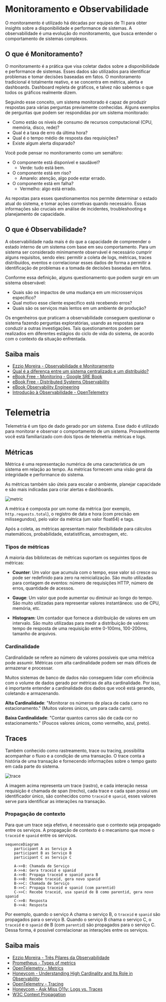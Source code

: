 # Monitoramento e Observabilidade

O monitoramento é utilizado há décadas por equipes de TI para obter insights sobre a disponibilidade e performance de sistemas. A observabilidade é uma evolução do monitoramento, que busca entender o comportamento de sistemas complexos.

## O que é Monitoramento?

O monitoramento é a prática que visa coletar dados sobre a disponibilidade e performance de sistemas. Esses dados são utilizados para identificar problemas e tomar decisões baseadas em fatos. O monitoramento tradicional é totalmente reativo, e se concentra em métrica, alerta e dashboards. Dashboard repleta de gráficos, e talvez não sabemos o que todos os gráficos realmente dizem.

Seguindo esse conceito, um sistema monitorado é capaz de produzir respostas para várias perguntas previamente conhecidas. Alguns exemplos de perguntas que podem ser respondidas por um sistema monitorado:

- Como estão os níveis de consumo de recursos computacional (CPU, memória, disco, rede)?
- Qual é a taxa de erro da última hora?
- Qual é o tempo médio de resposta das requisições?
- Existe algum alerta disparado?

Você pode pensar no monitoramento como um semáforo:

- O componente está disponível e saudável? 
  - Verde: tudo está bem.
- O componente está em riso?
  - Amarelo: atenção, algo pode estar errado.
- O componente está em falha?
  - Vermelho: algo está errado.

As repostas para esses questionamentos nos permite determinar o estado atual do sistema, e tomar ações corretivas quando necessário. Essas informações são cruciais em análise de incidentes, troubleshooting e planejamento de capacidade.

## O que é Observabilidade?

A observabilidade nada mais é do que a capacidade de compreender o estado interno de um sistema com base em seu comportamento.
Para um sistema ser considerado minimamente observável é necessário cumprir alguns requisitos, sendo eles: permitir a coleta de logs, métricas, traces distribuídos, eventos e correlacionar esses dados de forma a permitir a identificação de problemas e a tomada de decisões baseadas em fatos.

Conforme essa definição, alguns questionamento que podem surgir em um sistema observável:

- Quais são os impactos de uma mudança em um microsserviços específico?
- Qual motivo esse cliente específico está recebendo erros?
- Quais são os serviços mais lentos em um ambiente de produção?

Os engenheiros que praticam a observabilidade conseguem questionar o sistema fazendo perguntas exploratórias, usando as respostas para conduzir a outras investigações. Tais questionamentos podem ser realizados em diferentes estágios do ciclo de vida do sistema, de acordo com o contexto da situação enfrentada.

## Saiba mais

- [Ezzio Moreira - Observabilidade e Monitoramento](https://dev.to/ezziomoreira/observabilidade-e-monitoramento-1p1a)
- [Qual é a diferença entre um sistema centralizado e um distribuído?](https://www.atlassian.com/br/microservices/microservices-architecture/distributed-architecture)
- [eBook Free - Monitoring - Google SRE Book](https://sre.google/workbook/monitoring/)
- [eBook Free - Distributed Systems Observability](https://unlimited.humio.com/rs/756-LMY-106/images/Distributed-Systems-Observability-eBook.pdf)
- [eBook Observability Engineering](https://info.honeycomb.io/observability-engineering-oreilly-book-2022)
- [Introdução à Observabilidade - OpenTelemetry](https://opentelemetry.io/pt/docs/concepts/observability-primer/)

# Telemetria

Telemetria é um tipo de dado gerado por um sistema. Esse dado é utilizado para monitorar e observar o comportamento de um sistema. Provavelmente você está familiarizado com dois tipos de telemetria: métricas e logs.

## Métricas

Métrica é uma representação numérica de uma característica de um sistema em relação ao tempo. As métricas fornecem uma visão geral da integridade e performance do sistema. 

As métricas também são úteis para escalar o ambiente, planejar capacidade e são mais indicadas para criar alertas e dashboards.

![metric](./images/metric.jpeg)

A métrica é composta por um nome da métrica (por exemplo, `http.requests.total`), o registro de data e hora (com precisão em milissegundos), pelo valor da métrica (um valor float64) e tags.

Após a coleta, as métricas apresentam maior flexibilidade para cálculos matemáticos, probabilidade, estatistificas, amostragem, etc.

### Tipos de métricas

A maioria das bibliotecas de métricas suportam os seguintes tipos de métricas:

- **Counter**: Um valor que acumula com o tempo, esse valor só cresce ou pode ser redefinido para zero na reinicialização. São muito utilizadas para contagem de eventos: número de requisições HTTP, número de erros, quantidade de acessos. 

- **Gauge**: Um valor que pode aumentar ou diminuir ao longo do tempo. São muito utilizadas para representar valores instantâneos: uso de CPU, memória, etc.

- **Histogram**: Um contador que fornece a distribuição de valores em um intervalo. São muito utilizadas para medir a distribuição de valores: tempo de resposta de uma requisição entre 0-100ms, 100-200ms, tamanho de arquivos.

### Cardinalidade

Cardinalidade se refere ao número de valores possíveis que uma métrica pode assumir. Métricas com alta cardinalidade podem ser mais difíceis de armazenar e processar.

Muitos sistemas de banco de dados não conseguem lidar com eficiência com o volume de dados gerado por métricas de alta cardinalidade. Por isso, é importante entender a cardinalidade dos dados que você está gerando, coletando e armazenando.

**Alta Cardinalidade**: "Monitorar os números de placa de cada carro no estacionamento." (Muitos valores únicos, um para cada carro).

**Baixa Cardinalidade**: "Contar quantos carros são de cada cor no estacionamento." (Poucos valores únicos, como vermelho, azul, preto).

## Traces

Também conhecido como rastreamento, trace ou tracing, possibilita acompanhar o fluxo e a condição de uma transação. O trace conta a história de uma transação e fornecendo informações sobre o tempo gasto em cada parte do sistema.

![trace](./images/trace.jpeg)

A imagem acima representa um trace (rastro), e cada interação nessa requisição é chamada de span (trecho), cada trace e cada span possui um identificador único, são conhecidos como `traceid` e `spanid`, esses valores serve para identificar as interações na transação.

### Propagação de contexto

Para que um trace seja efetivo, é necessário que o contexto seja propagado entre os serviços. A propagação de contexto é o mecanismo que move o `traceid` e `spanid` entre os serviços.

```mermaid
sequenceDiagram
    participant A as Serviço A
    participant B as Serviço B
    participant C as Serviço C

    A->>B: Chamada de Serviço
    A->>A: Gera traceid e spanid
    A->>B: Propaga traceid e spanid para B
    B->>B: Recebe traceid, gera novo spanid
    B->>C: Chamada de Serviço
    B->>C: Propaga traceid e spanid (com parentid)
    C->>C: Recebe traceid, usa spanid de B como parentid, gera novo spanid
    C->>B: Resposta
    B->>A: Resposta
```

Por exemplo, quando o serviço A chama o serviço B, o `traceid` e `spanid` são propagados para o serviço B. Quando o serviço B chama o serviço C, o `traceid` e o `spanid` de B (com `parentid`) são propagados para o serviço C. Dessa forma, é possível correlacionar as interações entre os serviços.

## Saiba mais

- [Ezzio Moreira - Três Pilares da Observabilidade](https://dev.to/ezziomoreira/tres-pilares-da-observabilidade-1p6d)
- [Prometheus - Types of metrics](https://prometheus.io/docs/concepts/metric_types/)
- [OpenTelemetry - Metrics](https://opentelemetry.io/pt/docs/concepts/signals/metrics/)
- [Honeycom - Understanding High Cardinality and Its Role in Observability](https://www.honeycomb.io/getting-started/understanding-high-cardinality-role-observability)
- [OpenTelemetry - Tracing](https://opentelemetry.io/pt/docs/concepts/signals/traces/)
- [Honeycom - Ask Miss O11y: Logs vs. Traces](https://www.honeycomb.io/blog/ask-miss-o11y-trace-vs-log)
- [W3C Context Propagation](https://www.w3.org/TR/trace-context/)
